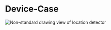 # Device-Case
![Non-standard drawing view of location detector](https://user-images.githubusercontent.com/70361318/92048582-e55b2d80-ed3c-11ea-979b-88ec43805d52.png)

